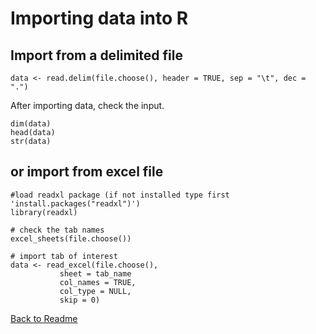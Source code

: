 # Importing data into R
## Import from a delimited file
```
data <- read.delim(file.choose(), header = TRUE, sep = "\t", dec = ".")
```
After importing data, check the input.
```
dim(data)
head(data)
str(data)
```

## or import from excel file
```
#load readxl package (if not installed type first 'install.packages("readxl")')
library(readxl)

# check the tab names
excel_sheets(file.choose())   

# import tab of interest
data <- read_excel(file.choose(),     
           sheet = tab_name
           col_names = TRUE, 
           col_type = NULL, 
           skip = 0)    

```

[Back to Readme](https://github.com/tkostas/R-resources)